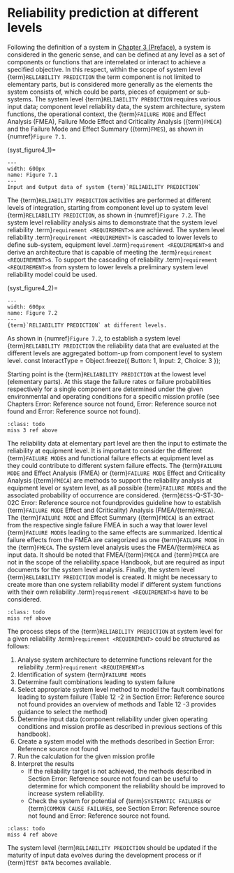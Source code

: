 # Reliability prediction at different levels

Following the definition of a system in [Chapter 3 (Preface)](), a system is considered in the generic sense, and can be defined at any level as a set of components or functions that are interrelated or interact to achieve a specified objective. In this respect, within the scope of system level {term}`RELIABILITY PREDICTION` the term component is not limited to elementary parts, but is considered more generally as the elements the system consists of, which could be parts, pieces of equipment or sub-systems. The system level {term}`RELIABILITY PREDICTION` requires various input data; component level reliability data, the system architecture, system functions, the operational context, the {term}`FAILURE MODE` and Effect Analysis (FMEA), Failure Mode Effect and Criticality Analysis ({term}`FMECA`) and the Failure Mode and Effect Summary ({term}`FMES`), as shown in {numref}`Figure 7.1`. 

(syst_figure4_1)=
```{figure} ../../picture/figure4_1.png
---
width: 600px
name: Figure 7.1
---
Input and Output data of system {term}`RELIABILITY PREDICTION`
```

The {term}`RELIABILITY PREDICTION` activities are performed at different levels of integration, starting from component level up to system level {term}`RELIABILITY PREDICTION`, as shown in {numref}`Figure 7.2`. The system level reliability analysis aims to demonstrate that the system level reliability .term}`requirement <REQUIREMENT>`s are achieved. The system level reliability .term}`requirement <REQUIREMENT>` is cascaded to lower levels to define sub-system, equipment level .term}`requirement <REQUIREMENT>`s and derive an architecture that is capable of meeting the .term}`requirement <REQUIREMENT>`s. To support the cascading of reliability .term}`requirement <REQUIREMENT>`s from system to lower levels a preliminary system level reliability model could be used. 

(syst_figure4_2)=
```{figure} ../../picture/figure4_2.png
---
width: 600px
name: Figure 7.2
---
{term}`RELIABILITY PREDICTION` at different levels.
```

As shown in {numref}`Figure 7.2`, to establish a system level {term}`RELIABILITY PREDICTION` the reliability data that are evaluated at the different levels are aggregated bottom-up from component level to system level. 
const InteractType = Object.freeze({
    Button: 1,
    Input: 2,
    Choice: 3
});


Starting point is the {term}`RELIABILITY PREDICTION` at the lowest level (elementary parts). At this stage the failure rates or failure probabilities respectively for a single component are determined under the given environmental and operating conditions for a specific mission profile (see Chapters Error: Reference source not found, Error: Reference source not found and Error: Reference source not found). 

````{admonition} Todo
:class: todo
miss 3 ref above
````

The reliability data at elementary part level are then the input to estimate the reliability at equipment level. It is important to consider the different {term}`FAILURE MODE`s and functional failure effects at equipment level as they could contribute to different system failure effects. The {term}`FAILURE MODE` and Effect Analysis (FMEA) or {term}`FAILURE MODE` Effect and Criticality Analysis ({term}`FMECA`) are methods to support the reliability analysis at equipment level or system level, as all possible {term}`FAILURE MODE`s and the associated probability of occurrence are considered. {term}`ECSS`-Q-ST-30-02C Error: Reference source not foundprovides guideline how to establish {term}`FAILURE MODE` Effect and (Criticality) Analysis (FMEA/{term}`FMECA`). The {term}`FAILURE MODE` and Effect Summary ({term}`FMECA`) is an extract from the respective single failure FMEA in such a way that lower level {term}`FAILURE MODE`s leading to the same effects are summarized. Identical failure effects from the FMEA are categorized as one {term}`FAILURE MODE` in the {term}`FMECA`. The system level analysis uses the FMEA/{term}`FMECA` as input data. It should be noted that FMEA/{term}`FMECA` and {term}`FMECA` are not in the scope of the reliability.space Handbook, but are required as input documents for the system level analysis. Finally, the system level {term}`RELIABILITY PREDICTION` model is created. It might be necessary to create more than one system reliability model if different system functions with their own reliability .term}`requirement <REQUIREMENT>`s have to be considered. 

````{admonition} Todo
:class: todo
miss ref above
````

The process steps of the {term}`RELIABILITY PREDICTION` at system level for a given reliability .term}`requirement <REQUIREMENT>` could be structured as follows: 

1. Analyse system architecture to determine functions relevant for the reliability .term}`requirement <REQUIREMENT>`s
2. Identification of system {term}`FAILURE MODE`s
3. Determine fault combinations leading to system failure
4. Select appropriate system level method to model the fault combinations leading to system failure (Table   12 -2 in Section Error: Reference source not found provides an overview of methods and Table   12 -3 provides guidance to select the method)
5. Determine input data (component reliability under given operating conditions and mission profile as described in previous sections of this handbook). 
6. Create a system model with the methods described in Section Error: Reference source not found
7. Run the calculation for the given mission profile
8. Interpret the results
   - If the reliability target is not achieved, the methods described in Section Error: Reference source not found can be useful to determine for which component the reliability should be improved to increase system reliability.
   - Check the system for potential of {term}`SYSTEMATIC FAILURE`s or {term}`COMMON CAUSE FAILURE`s, see Section Error: Reference source not found and Error: Reference source not found.

````{admonition} Todo
:class: todo
miss 4 ref above
````

The system level {term}`RELIABILITY PREDICTION` should be updated if the maturity of input data evolves during the development process or if {term}`TEST DATA` becomes available. 